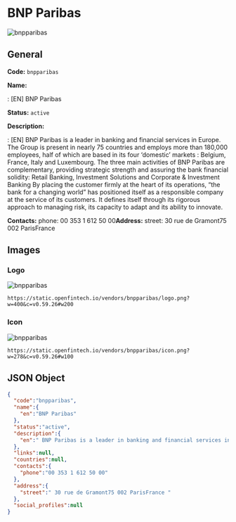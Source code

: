 
# BNP Paribas 
![bnpparibas](https://static.openfintech.io/vendors/bnpparibas/logo.png?w=400&c=v0.59.26#w200)  

## General 
 
**Code:** `bnpparibas` 
 
**Name:** 
 
:	[EN] BNP Paribas 
 
**Status:** `active` 
 
**Description:** 
 
: [EN]  BNP Paribas is a leader in banking and financial services in Europe. The Group is present in nearly 75 countries and employs more than 180,000 employees, half of which are based in its four ‘domestic’ markets : Belgium, France, Italy and Luxembourg. The three main activities of BNP Paribas are complementary, providing strategic strength and assuring the bank financial solidity: Retail Banking, Investment Solutions and Corporate & Investment Banking By placing the customer firmly at the heart of its operations, “the bank for a changing world” has positioned itself as a responsible company at the service of its customers. It defines itself through its rigorous approach to managing risk, its capacity to adapt and its ability to innovate.  
 
**Contacts:** 
phone: 00 353 1 612 50 00**Address:** 
street:  30 rue de Gramont75 002 ParisFrance  

## Images 

### Logo 
 
![bnpparibas](https://static.openfintech.io/vendors/bnpparibas/logo.png?w=400&c=v0.59.26#w200)  

```
https://static.openfintech.io/vendors/bnpparibas/logo.png?w=400&c=v0.59.26#w200
```  

### Icon 
 
![bnpparibas](https://static.openfintech.io/vendors/bnpparibas/icon.png?w=278&c=v0.59.26#w100)  

```
https://static.openfintech.io/vendors/bnpparibas/icon.png?w=278&c=v0.59.26#w100
```  

## JSON Object 

```json
{
  "code":"bnpparibas",
  "name":{
    "en":"BNP Paribas"
  },
  "status":"active",
  "description":{
    "en":" BNP Paribas is a leader in banking and financial services in Europe. The Group is present in\u00a0nearly 75 countries and employs more than 180,000 employees, half of which are based in its four \u2018domestic\u2019 markets : Belgium, France, Italy and Luxembourg. The three main activities of BNP Paribas are complementary, providing strategic strength and assuring the bank financial solidity:\u00a0Retail Banking, Investment Solutions and Corporate & Investment Banking By placing the customer firmly at the heart of its operations, \u201cthe bank for a changing world\u201d has positioned itself as a responsible company at the service of its customers. It defines itself through its rigorous approach to managing risk, its capacity to adapt and its ability to innovate. "
  },
  "links":null,
  "countries":null,
  "contacts":{
    "phone":"00 353 1 612 50 00"
  },
  "address":{
    "street":" 30 rue de Gramont75 002 ParisFrance "
  },
  "social_profiles":null
}
```  
